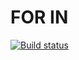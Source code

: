# FOR IN

[![Build status](https://ci.appveyor.com/api/projects/status/1933vxpjiul5m6fa?svg=true)](https://ci.appveyor.com/project/Mle4nbly/for-in)